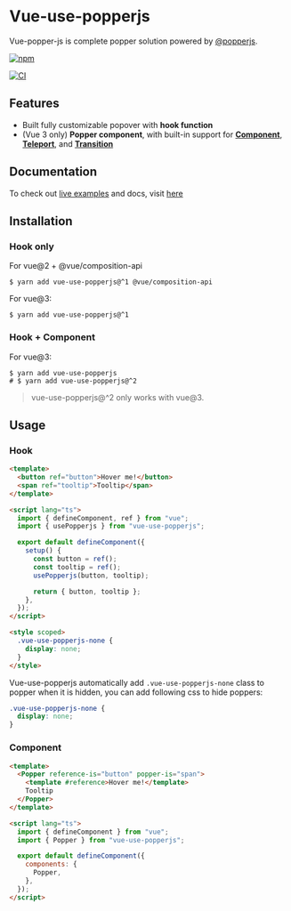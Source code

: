 # Vue-use-popperjs

Vue-popper-js is complete popper solution powered by [@popperjs](https://popper.js.org/).

[![npm](https://img.shields.io/npm/dt/vue-use-popperjs)](https://www.npmjs.com/package/vue-use-popperjs)

[![CI](https://github.com/iendeavor/vue-use-popperjs/actions/workflows/ci.yml/badge.svg?branch=main)](https://github.com/iendeavor/vue-use-popperjs/actions/workflows/ci.yml)

## Features

- Built fully customizable popover with **hook function**
- (Vue 3 only) **Popper component**, with built-in support for [**Component**](https://v3.vuejs.org/api/built-in-components.html#component), [**Teleport**](https://v3.vuejs.org/api/built-in-components.html#teleport), and [**Transition**](https://v3.vuejs.org/api/built-in-components.html#transition)

## Documentation

To check out [live examples](https://iendeavor.github.io/vue-use-popperjs/playground.html) and docs, visit [here](https://iendeavor.github.io/vue-use-popperjs)

## Installation

### Hook only

For vue@2 + @vue/composition-api

```shell
$ yarn add vue-use-popperjs@^1 @vue/composition-api
```

For vue@3:

```shell
$ yarn add vue-use-popperjs@^1
```

### Hook + Component

For vue@3:

```shell
$ yarn add vue-use-popperjs
# $ yarn add vue-use-popperjs@^2
```

> vue-use-popperjs@^2 only works with vue@3.

## Usage

### Hook

```html
<template>
  <button ref="button">Hover me!</button>
  <span ref="tooltip">Tooltip</span>
</template>

<script lang="ts">
  import { defineComponent, ref } from "vue";
  import { usePopperjs } from "vue-use-popperjs";

  export default defineComponent({
    setup() {
      const button = ref();
      const tooltip = ref();
      usePopperjs(button, tooltip);

      return { button, tooltip };
    },
  });
</script>

<style scoped>
  .vue-use-popperjs-none {
    display: none;
  }
</style>
```

Vue-use-popperjs automatically add `.vue-use-popperjs-none` class to popper when it is hidden, you can add following css to hide poppers:

```css
.vue-use-popperjs-none {
  display: none;
}
```

### Component

```html
<template>
  <Popper reference-is="button" popper-is="span">
    <template #reference>Hover me!</template>
    Tooltip
  </Popper>
</template>

<script lang="ts">
  import { defineComponent } from "vue";
  import { Popper } from "vue-use-popperjs";

  export default defineComponent({
    components: {
      Popper,
    },
  });
</script>
```
